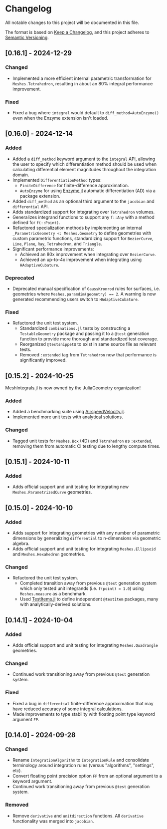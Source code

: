 # Changelog

All notable changes to this project will be documented in this file.

The format is based on [Keep a Changelog](https://keepachangelog.com/en/1.1.0/),
and this project adheres to [Semantic Versioning](https://semver.org/spec/v2.0.0.html).


## [0.16.1] - 2024-12-29

### Changed

- Implemented a more efficient internal parametric transformation for `Meshes.Tetrahedron`, resulting in about an 80% integral performance improvement.

### Fixed

- Fixed a bug where `integral` would default to `diff_method=AutoEnzyme()` even when the Enzyme extension isn't loaded.


## [0.16.0] - 2024-12-14

### Added

- Added a `diff_method` keyword argument to the `integral` API, allowing the user to specify which differentiation method should be used when calculating differential element magnitudes throughout the integration domain.
- Implemented `DifferentiationMethod` types:
    - `FiniteDifference` for finite-difference approximation.
    - `AutoEnzyme` for using [Enzyme.jl](https://github.com/EnzymeAD/Enzyme.jl) automatic differentiation (AD) via a package extension.
- Added `diff_method` as an optional third argument to the `jacobian` and `differential` API.
- Adds standardized support for integrating over `Tetrahedron` volumes.
- Generalizes integrand functions to support any `f::Any` with a method defined for `f(::Point)`.
- Refactored specialization methods by implementing an internal `_ParametricGeometry <: Meshes.Geometry` to define geometries with custom parametric functions, standardizing support for `BezierCurve`, `Line`, `Plane`, `Ray`, `Tetrahedron`, and `Triangle`.
- Significant performance improvements:
  - Achieved an 80x improvement when integrating over `BezierCurve`.
  - Achieved an up-to-4x improvement when integrating using `HAdaptiveCubature`.

### Deprecated

- Deprecated manual specification of `GaussKronrod` rules for surfaces, i.e. geometries where `Meshes.paramdim(geometry) == 2`. A warning is now generated recommending users switch to `HAdaptiveCubature`.

### Fixed

- Refactored the unit test system.
  - Standardized `combinations.jl` tests by constructing a `TestableGeometry` package and passing it to a `@test` generation function to provide more thorough and standardized test coverage.
  - Reorganized `@testsnippet`s to exist in same source file as relevant tests.
  - Removed `:extended` tag from `Tetrahedron` now that performance is significantly improved.


## [0.15.2] - 2024-10-25

MeshIntegrals.jl is now owned by the JuliaGeometry organization!

### Added

- Added a benchmarking suite using [AirspeedVelocity.jl](https://github.com/MilesCranmer/AirspeedVelocity.jl).
- Implemented more unit tests with analytical solutions.

### Changed

- Tagged unit tests for `Meshes.Box` (4D) and `Tetrahedron` as `:extended`, removing them from automatic CI testing due to lengthy compute times.


## [0.15.1] - 2024-10-11

### Added

- Adds official support and unit testing for integrating new `Meshes.ParametrizedCurve` geometries.


## [0.15.0] - 2024-10-10

### Added

- Adds support for integrating geometries with any number of parametric dimensions by generalizing `differential` to n-dimensions via geometric algebra.
- Adds official support and unit testing for integrating `Meshes.Ellipsoid` and `Meshes.Hexahedron` geometries.

### Changed

- Refactored the unit test system.
    - Completed transition away from previous `@test` generation system which only tested unit integrands (i.e. `f(point) = 1.0`) using `Meshes.measure` as a benchmark.
    - Used [TestItems.jl](https://github.com/julia-vscode/TestItems.jl) to define independent `@testitem` packages, many with analytically-derived solutions.


## [0.14.1] - 2024-10-04

### Added

- Adds official support and unit testing for integrating `Meshes.Quadrangle` geometries.

### Changed

- Continued work transitioning away from previous `@test` generation system.

### Fixed

- Fixed a bug in `differential` finite-difference approximation that may have reduced accuracy of some integral calculations.
- Made improvements to type stability with floating point type keyword argument `FP`.


## [0.14.0] - 2024-09-28

### Changed

- Rename `IntegrationAlgorithm` to `IntegrationRule` and consolidate terminology around integration rules (versus "algorithms", "settings", etc).
- Convert floating point precision option `FP` from an optional argument to a keyword argument.
- Continued work transitioning away from previous `@test` generation system.

### Removed

- Remove `derivative` and `unitdirection` functions. All `derivative` functionality was merged into `jacobian`.
